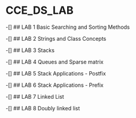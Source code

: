 # CCE_DS_LAB


-[] ## LAB 1
Basic Searching and Sorting Methods

-[] ## LAB 2
Strings and Class Concepts

-[] ## LAB 3
Stacks

-[] ## LAB 4
Queues and Sparse matrix

-[] ## LAB 5
Stack Applications - Postfix

-[] ## LAB 6
Stack Applications - Prefix

-[] ## LAB 7
Linked List

-[] ## LAB 8
Doubly linked list
